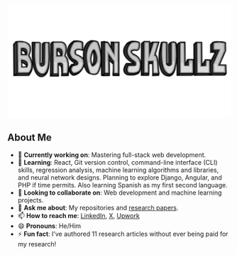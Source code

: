 <!--
**bursonskullz/Bursonskullz** is a ✨ _special_ ✨ repository because its `README.md` (this file) appears on your GitHub profile.
-->

<picture>
  <!--source media="(prefers-color-scheme: dark)" srcset="YOUR-DARKMODE-IMAGE-URL"> -->
  <!--source media="(prefers-color-scheme: light)" srcset="YOUR-LIGHTMODE-IMAGE-URL">-->
  <img alt="Profile image of Roy Burson" src="images/BursonSKullTextLarge.png">
</picture>

## About Me

- 🔭 **Currently working on**: Mastering full-stack web development.
- 🌱 **Learning**: React, Git version control, command-line interface (CLI) skills, regression analysis, machine learning algorithms and libraries, and neural network designs. Planning to explore Django, Angular, and PHP if time permits. Also learning Spanish as my first second language.
- 👯 **Looking to collaborate on**: Web development and machine learning projects.
- 💬 **Ask me about**: My repositories and [research papers](https://www.researchgate.net/profile/Roy-Burson-2).
- 📫 **How to reach me**: [LinkedIn](https://www.linkedin.com/in/roy-burson-047199343/), [X](https://x.com/burson_research), [Upwork](https://www.upwork.com/freelancers/~013a2d8e758f218f85)
- 😄 **Pronouns**: He/Him
- ⚡ **Fun fact**: I’ve authored 11 research articles without ever being paid for my research!
